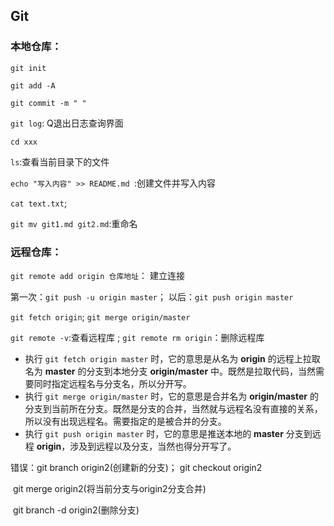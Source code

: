 ## Git

### 本地仓库：

`git init`

`git add -A`

`git commit -m " "`

`git log`: Q退出日志查询界面

`cd xxx`

`ls`:查看当前目录下的文件

`echo "写入内容" >> README.md `:创建文件并写入内容

`cat text.txt`;

`git mv git1.md git2.md`:重命名

### 远程仓库：

`git remote add origin 仓库地址`： 建立连接



第一次：`git push -u origin master`； 以后：`git push origin master`



`git fetch origin`; `git merge origin/master`



`git remote -v`:查看远程库 ; `git remote rm origin`：删除远程库 

- 执行 `git fetch origin master` 时，它的意思是从名为 **origin** 的远程上拉取名为 **master** 的分支到本地分支 **origin/master** 中。既然是拉取代码，当然需要同时指定远程名与分支名，所以分开写。
- 执行 `git merge origin/master` 时，它的意思是合并名为 **origin/master** 的分支到当前所在分支。既然是分支的合并，当然就与远程名没有直接的关系，所以没有出现远程名。需要指定的是被合并的分支。
- 执行 `git push origin master` 时，它的意思是推送本地的 **master** 分支到远程 **origin**，涉及到远程以及分支，当然也得分开写了。



错误：git branch origin2(创建新的分支)； git checkout origin2

​	git merge origin2(将当前分支与origin2分支合并)

​	git branch -d origin2(删除分支)

​	
